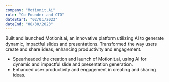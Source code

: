 ```yaml
---
company: "Motionit.Ai"
role: "Co-Founder and CTO"
dateStart: "02/01/2023"
dateEnd: "08/30/2023"
---
```


Built and launched Motionit.ai, an innovative platform utilizing AI to generate dynamic, impactful slides and presentations. Transformed the way users create and share ideas, enhancing productivity and engagement.

- Spearheaded the creation and launch of Motionit.ai, using AI for dynamic and impactful slide and presentation generation.
- Enhanced user productivity and engagement in creating and sharing ideas.

